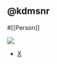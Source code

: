 ## @kdmsnr

#[[Person]]

![](https://pbs.twimg.com/profile_images/3502232747/209ca883d369f5c5e0cfa52c4fd6ea4d_400x400.jpeg)

- [X](https://twitter.com/kdmsnr)